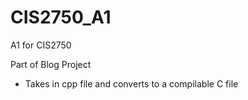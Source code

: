 # CIS2750_A1
A1 for CIS2750

Part of Blog Project
- Takes in cpp file and converts to a compilable C file
